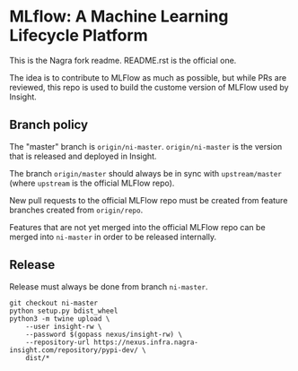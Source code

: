 # MLflow: A Machine Learning Lifecycle Platform

This is the Nagra fork readme. README.rst is the official one.

The idea is to contribute to MLFlow as much as possible, but while PRs are reviewed,
this repo is used to build the custome version of MLFlow used by Insight.

## Branch policy

The "master" branch is `origin/ni-master`. `origin/ni-master` is the version that is released and deployed in Insight.

The branch `origin/master` should always be in sync with `upstream/master` (where `upstream` is the official MLFlow repo).

New pull requests to the official MLFlow repo must be created from feature branches created from `origin/repo`.

Features that are not yet merged into the official MLFlow repo can be merged into `ni-master` in order to be released internally.

## Release

Release must always be done from branch `ni-master`.

```
git checkout ni-master
python setup.py bdist_wheel
python3 -m twine upload \
    --user insight-rw \
    --password $(gopass nexus/insight-rw) \
    --repository-url https://nexus.infra.nagra-insight.com/repository/pypi-dev/ \
    dist/*
```
